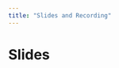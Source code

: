 ```yaml
---
title: "Slides and Recording"
---
```


# Slides

<!-- Slides from the speakers can be downloaded at the links below.

* [Aapo Hyvärinen, "Causal Discovery and Latent-Variable Models"](https://github.com/CRL-UAI-2022/crl-uai-2022.github.io/raw/main/slides/Hyvarinen.pdf)
* [Sebastien Lachapelle, "Partial Disentanglement via Mechanism Sparsity"](https://github.com/CRL-UAI-2022/crl-uai-2022.github.io/raw/main/slides/lachapelle.pptx)
* [Patrik Reizinger, "Multivariate Causal Discovery with General Nonlinear Relationships"](https://github.com/CRL-UAI-2022/crl-uai-2022.github.io/raw/main/slides/reizinger.pdf)
* [Phillip Lippe, "Learning Causal Variables from Temporal Sequences with Interventions"](https://github.com/CRL-UAI-2022/crl-uai-2022.github.io/raw/main/slides/Lippe.pdf)
* [Anirudh Goyal, "From Specialists to Generalists"](https://github.com/CRL-UAI-2022/crl-uai-2022.github.io/raw/main/slides/Goyal.pdf)
* [Sander Beckers, "Causal Abstractions and Causal Representation Learning"](https://github.com/CRL-UAI-2022/crl-uai-2022.github.io/raw/main/slides/beckers.pdf)
* [Caroline Uhler, "Causal Imputation"](https://github.com/CRL-UAI-2022/crl-uai-2022.github.io/raw/main/slides/Uhler.pdf)
* [Fabio Massimo Zennaro, "Abstraction between Structural Causal Models: A Review of Definitions and Properties"](https://github.com/CRL-UAI-2022/crl-uai-2022.github.io/raw/main/slides/zennaro.pdf)
* [Yiping Wang, "Causal Class Activation Map for Weakly-Supervised Semantic Segmentation"](https://github.com/CRL-UAI-2022/crl-uai-2022.github.io/raw/main/slides/wang.pdf)
* Bernhard Schölkopf, "Desiderata for Causal Representations"
* [Gemma Moran, "Identifiable Deep Generative Models via Sparse Decoding"](https://github.com/CRL-UAI-2022/crl-uai-2022.github.io/raw/main/slides/moran.pdf)

# Recording

This is a recording of talks that took place in the second part of the workshop (after the lunch break); recordings of the first part of the workshop are unfortunately not available.

<div style="position: relative; padding-bottom: 66.25%; height: 0; overflow: hidden;">
  <iframe src="https://www.youtube.com/embed/kSwURlFarzE" style="position: absolute; top: 0; left: 0; width: 100%; height: 100%; border:0;" allowfullscreen title="Recording of the Workshop (Second Part)"></iframe>
</div> -->